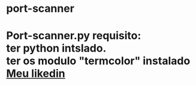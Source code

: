 # port-scanner
# Port-scanner.py requisito:<br> ter python intslado.<br> ter os modulo "termcolor" instalado <br> <a href='https://www.linkedin.com/in/hiago-marcelino-a8aa66238/'>Meu likedin </a>
